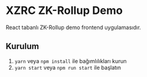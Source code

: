 # XZRC ZK-Rollup Demo
React tabanlı ZK-Rollup demo frontend uygulamasıdır.
## Kurulum
1. `yarn` veya `npm install` ile bağımlılıkları kurun
2. `yarn start` veya `npm run start` ile başlatın
